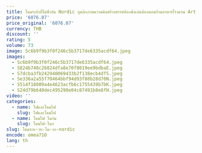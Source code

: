 ```yaml
---
title: โคมระย้าที่ไม่ซ้ํากัน Nordic บุคลิกภาพความคิดสร้างสรรค์ห้องนั่งเล่นห้องนอนร้านอาหารโรงแรม Art Gold Leaf โคมระย้า
price: '6076.07'
price_original: '6076.07'
currency: THB
discount: ''
rating: 5
volume: 73
image: Sc6b9f9b3f0f246c5b3717de6335acdf64.jpeg
images:
  - Sc6b9f9b3f0f246c5b3717de6335acdf64.jpeg
  - S824b740c26824dfa8e70f0019ee9bdbaE.jpeg
  - S7dcba3fb242940069433b2f138ecb4dfS.jpeg
  - Se336a2a55f70464bbf94d93f88b28d70N.jpeg
  - S514f18009a4e4623acfb6c1755439b7bK.jpeg
  - S24d79b640dec495290e84c87491b8e8fH.jpeg
video: ''
categories:
  - name: ไฟและโคมไฟ
    slug: ไฟและโคมไฟ
  - name: โคมไฟ ในร่ม
    slug: โคมไฟ-ในร
slug: โคมระย-าท-ไม-าก-nordic
encode: omea71O
lang: th
---
```

  